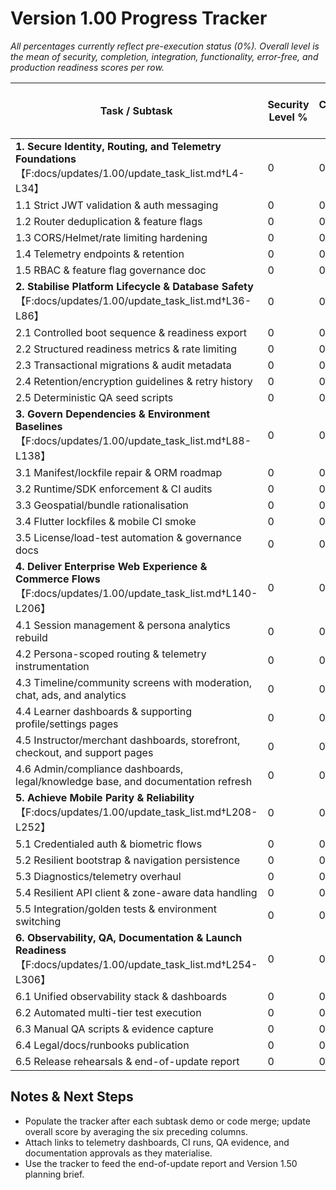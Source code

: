 # Version 1.00 Progress Tracker

_All percentages currently reflect pre-execution status (0%). Overall level is the mean of security, completion, integration, functionality, error-free, and production readiness scores per row._

| Task / Subtask | Security Level % | Completion Level % | Integration Level % | Functionality Level % | Error Free Level % | Production Level % | Overall Level % |
| --- | --- | --- | --- | --- | --- | --- | --- |
| **1. Secure Identity, Routing, and Telemetry Foundations**【F:docs/updates/1.00/update_task_list.md†L4-L34】 | 0 | 0 | 0 | 0 | 0 | 0 | 0 |
| 1.1 Strict JWT validation & auth messaging | 0 | 0 | 0 | 0 | 0 | 0 | 0 |
| 1.2 Router deduplication & feature flags | 0 | 0 | 0 | 0 | 0 | 0 | 0 |
| 1.3 CORS/Helmet/rate limiting hardening | 0 | 0 | 0 | 0 | 0 | 0 | 0 |
| 1.4 Telemetry endpoints & retention | 0 | 0 | 0 | 0 | 0 | 0 | 0 |
| 1.5 RBAC & feature flag governance doc | 0 | 0 | 0 | 0 | 0 | 0 | 0 |
| **2. Stabilise Platform Lifecycle & Database Safety**【F:docs/updates/1.00/update_task_list.md†L36-L86】 | 0 | 0 | 0 | 0 | 0 | 0 | 0 |
| 2.1 Controlled boot sequence & readiness export | 0 | 0 | 0 | 0 | 0 | 0 | 0 |
| 2.2 Structured readiness metrics & rate limiting | 0 | 0 | 0 | 0 | 0 | 0 | 0 |
| 2.3 Transactional migrations & audit metadata | 0 | 0 | 0 | 0 | 0 | 0 | 0 |
| 2.4 Retention/encryption guidelines & retry history | 0 | 0 | 0 | 0 | 0 | 0 | 0 |
| 2.5 Deterministic QA seed scripts | 0 | 0 | 0 | 0 | 0 | 0 | 0 |
| **3. Govern Dependencies & Environment Baselines**【F:docs/updates/1.00/update_task_list.md†L88-L138】 | 0 | 0 | 0 | 0 | 0 | 0 | 0 |
| 3.1 Manifest/lockfile repair & ORM roadmap | 0 | 0 | 0 | 0 | 0 | 0 | 0 |
| 3.2 Runtime/SDK enforcement & CI audits | 0 | 0 | 0 | 0 | 0 | 0 | 0 |
| 3.3 Geospatial/bundle rationalisation | 0 | 0 | 0 | 0 | 0 | 0 | 0 |
| 3.4 Flutter lockfiles & mobile CI smoke | 0 | 0 | 0 | 0 | 0 | 0 | 0 |
| 3.5 License/load-test automation & governance docs | 0 | 0 | 0 | 0 | 0 | 0 | 0 |
| **4. Deliver Enterprise Web Experience & Commerce Flows**【F:docs/updates/1.00/update_task_list.md†L140-L206】 | 0 | 0 | 0 | 0 | 0 | 0 | 0 |
| 4.1 Session management & persona analytics rebuild | 0 | 0 | 0 | 0 | 0 | 0 | 0 |
| 4.2 Persona-scoped routing & telemetry instrumentation | 0 | 0 | 0 | 0 | 0 | 0 | 0 |
| 4.3 Timeline/community screens with moderation, chat, ads, and analytics | 0 | 0 | 0 | 0 | 0 | 0 | 0 |
| 4.4 Learner dashboards & supporting profile/settings pages | 0 | 0 | 0 | 0 | 0 | 0 | 0 |
| 4.5 Instructor/merchant dashboards, storefront, checkout, and support pages | 0 | 0 | 0 | 0 | 0 | 0 | 0 |
| 4.6 Admin/compliance dashboards, legal/knowledge base, and documentation refresh | 0 | 0 | 0 | 0 | 0 | 0 | 0 |
| **5. Achieve Mobile Parity & Reliability**【F:docs/updates/1.00/update_task_list.md†L208-L252】 | 0 | 0 | 0 | 0 | 0 | 0 | 0 |
| 5.1 Credentialed auth & biometric flows | 0 | 0 | 0 | 0 | 0 | 0 | 0 |
| 5.2 Resilient bootstrap & navigation persistence | 0 | 0 | 0 | 0 | 0 | 0 | 0 |
| 5.3 Diagnostics/telemetry overhaul | 0 | 0 | 0 | 0 | 0 | 0 | 0 |
| 5.4 Resilient API client & zone-aware data handling | 0 | 0 | 0 | 0 | 0 | 0 | 0 |
| 5.5 Integration/golden tests & environment switching | 0 | 0 | 0 | 0 | 0 | 0 | 0 |
| **6. Observability, QA, Documentation & Launch Readiness**【F:docs/updates/1.00/update_task_list.md†L254-L306】 | 0 | 0 | 0 | 0 | 0 | 0 | 0 |
| 6.1 Unified observability stack & dashboards | 0 | 0 | 0 | 0 | 0 | 0 | 0 |
| 6.2 Automated multi-tier test execution | 0 | 0 | 0 | 0 | 0 | 0 | 0 |
| 6.3 Manual QA scripts & evidence capture | 0 | 0 | 0 | 0 | 0 | 0 | 0 |
| 6.4 Legal/docs/runbooks publication | 0 | 0 | 0 | 0 | 0 | 0 | 0 |
| 6.5 Release rehearsals & end-of-update report | 0 | 0 | 0 | 0 | 0 | 0 | 0 |

## Notes & Next Steps
- Populate the tracker after each subtask demo or code merge; update overall score by averaging the six preceding columns.
- Attach links to telemetry dashboards, CI runs, QA evidence, and documentation approvals as they materialise.
- Use the tracker to feed the end-of-update report and Version 1.50 planning brief.
